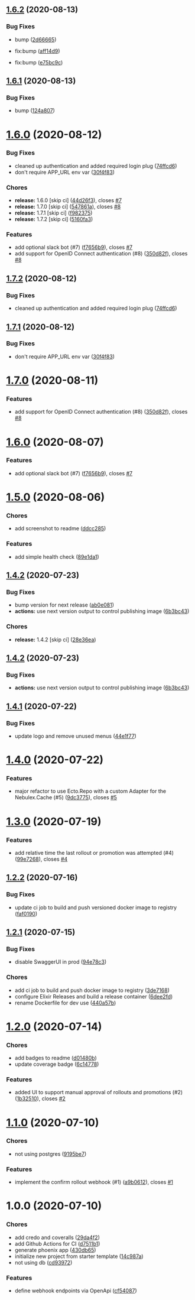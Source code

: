 ## [1.6.2](https://github.com/forest/birdcage/compare/v1.6.1...v1.6.2) (2020-08-13)


### Bug Fixes

* bump ([2d66665](https://github.com/forest/birdcage/commit/2d666655c4fd9b68a86548c33ec2b70c5dd132cf))


* fix:bump ([aff14d9](https://github.com/forest/birdcage/commit/aff14d9882a1412ee50903aef66fc0b2f5eacbf1))
* fix:bump ([e75bc9c](https://github.com/forest/birdcage/commit/e75bc9ce61e7be8a99303d5899e52e1a3d49a771))

## [1.6.1](https://github.com/forest/birdcage/compare/v1.6.0...v1.6.1) (2020-08-13)


### Bug Fixes

* bump ([124a807](https://github.com/forest/birdcage/commit/124a8079761e7d21df7d99e82d2fb095f326994d))

# [1.6.0](https://github.com/forest/birdcage/compare/v1.5.0...v1.6.0) (2020-08-12)


### Bug Fixes

* cleaned up authentication and added required login plug ([74ffcd6](https://github.com/forest/birdcage/commit/74ffcd61937588d38e0fb542294ef0e59e583a92))
* don't require APP_URL env var ([30f4f83](https://github.com/forest/birdcage/commit/30f4f8323c7814577143328b4e430c7157a9f020))


### Chores

* **release:** 1.6.0 [skip ci] ([44d26f3](https://github.com/forest/birdcage/commit/44d26f3fdd9a10dd03804c994d4a1dfb8089f5ff)), closes [#7](https://github.com/forest/birdcage/issues/7)
* **release:** 1.7.0 [skip ci] ([547861a](https://github.com/forest/birdcage/commit/547861a788da35a4d09166fe748850afc3332059)), closes [#8](https://github.com/forest/birdcage/issues/8)
* **release:** 1.7.1 [skip ci] ([f982375](https://github.com/forest/birdcage/commit/f982375ed01fd2188efd3c7f0f978473f7cd13e5))
* **release:** 1.7.2 [skip ci] ([5160fa3](https://github.com/forest/birdcage/commit/5160fa330ee170576ec7a8c515c68b846936d504))


### Features

* add optional slack bot (#7) ([f7656b9](https://github.com/forest/birdcage/commit/f7656b9615fac5cb540dd27668017bd1ac7b137b)), closes [#7](https://github.com/forest/birdcage/issues/7)
* add support for OpenID Connect authentication (#8) ([350d82f](https://github.com/forest/birdcage/commit/350d82f12be48596572df3a59490d00172478519)), closes [#8](https://github.com/forest/birdcage/issues/8)

## [1.7.2](https://github.com/cognizant-softvision/birdcage/compare/v1.7.1...v1.7.2) (2020-08-12)


### Bug Fixes

* cleaned up authentication and added required login plug ([74ffcd6](https://github.com/cognizant-softvision/birdcage/commit/74ffcd61937588d38e0fb542294ef0e59e583a92))

## [1.7.1](https://github.com/cognizant-softvision/birdcage/compare/v1.7.0...v1.7.1) (2020-08-12)


### Bug Fixes

* don't require APP_URL env var ([30f4f83](https://github.com/cognizant-softvision/birdcage/commit/30f4f8323c7814577143328b4e430c7157a9f020))

# [1.7.0](https://github.com/cognizant-softvision/birdcage/compare/v1.6.0...v1.7.0) (2020-08-11)


### Features

* add support for OpenID Connect authentication (#8) ([350d82f](https://github.com/cognizant-softvision/birdcage/commit/350d82f12be48596572df3a59490d00172478519)), closes [#8](https://github.com/cognizant-softvision/birdcage/issues/8)

# [1.6.0](https://github.com/cognizant-softvision/birdcage/compare/v1.5.0...v1.6.0) (2020-08-07)


### Features

* add optional slack bot (#7) ([f7656b9](https://github.com/cognizant-softvision/birdcage/commit/f7656b9615fac5cb540dd27668017bd1ac7b137b)), closes [#7](https://github.com/cognizant-softvision/birdcage/issues/7)

# [1.5.0](https://github.com/cognizant-softvision/birdcage/compare/v1.4.2...v1.5.0) (2020-08-06)


### Chores

* add screenshot to readme ([ddcc285](https://github.com/cognizant-softvision/birdcage/commit/ddcc285f222466b1046c1b83a44df1cbe11a46b5))


### Features

* add simple health check ([89e1da1](https://github.com/cognizant-softvision/birdcage/commit/89e1da13d7db7d63d3eb7fb0dd7547b9a4079f61))

## [1.4.2](https://github.com/cognizant-softvision/birdcage/compare/v1.4.1...v1.4.2) (2020-07-23)


### Bug Fixes

* bump version for next release ([ab0e081](https://github.com/cognizant-softvision/birdcage/commit/ab0e0817fe3cf357e6a4cf97fa981553814b9fe3))
* **actions:** use next version output to control publishing image ([6b3bc43](https://github.com/cognizant-softvision/birdcage/commit/6b3bc434894cc5665867f8e3a55d41ce64a365b5))


### Chores

* **release:** 1.4.2 [skip ci] ([28e36ea](https://github.com/cognizant-softvision/birdcage/commit/28e36ea317b8ecd2e857fbe65d6023fe14dc84af))

## [1.4.2](https://github.com/cognizant-softvision/birdcage/compare/v1.4.1...v1.4.2) (2020-07-23)


### Bug Fixes

* **actions:** use next version output to control publishing image ([6b3bc43](https://github.com/cognizant-softvision/birdcage/commit/6b3bc434894cc5665867f8e3a55d41ce64a365b5))

## [1.4.1](https://github.com/cognizant-softvision/birdcage/compare/v1.4.0...v1.4.1) (2020-07-22)


### Bug Fixes

* update logo and remove unused menus ([44e1f77](https://github.com/cognizant-softvision/birdcage/commit/44e1f775c60f89e51874ad5f07bb31985608f0fd))

# [1.4.0](https://github.com/cognizant-softvision/birdcage/compare/v1.3.0...v1.4.0) (2020-07-22)


### Features

* major refactor to use Ecto.Repo with a custom Adapter for the Nebulex.Cache (#5) ([9dc3775](https://github.com/cognizant-softvision/birdcage/commit/9dc3775df888d331736ab10f8f7ea17462470ac1)), closes [#5](https://github.com/cognizant-softvision/birdcage/issues/5)

# [1.3.0](https://github.com/cognizant-softvision/birdcage/compare/v1.2.2...v1.3.0) (2020-07-19)


### Features

* add relative time the last rollout or promotion was attempted (#4) ([99e7268](https://github.com/cognizant-softvision/birdcage/commit/99e7268277b5b2b6c1be60ed60fe5d705d2c5f7b)), closes [#4](https://github.com/cognizant-softvision/birdcage/issues/4)

## [1.2.2](https://github.com/cognizant-softvision/birdcage/compare/v1.2.1...v1.2.2) (2020-07-16)


### Bug Fixes

* update ci job to build and push versioned docker image to registry ([faf0190](https://github.com/cognizant-softvision/birdcage/commit/faf0190fed27ccfaddbee6f7b64d6a2e12ed6a24))

## [1.2.1](https://github.com/cognizant-softvision/birdcage/compare/v1.2.0...v1.2.1) (2020-07-15)


### Bug Fixes

* disable SwaggerUI in prod ([94e78c3](https://github.com/cognizant-softvision/birdcage/commit/94e78c35fee32d171aff72f6642d53a817f66540))


### Chores

* add ci job to build and push docker image to registry ([3de7168](https://github.com/cognizant-softvision/birdcage/commit/3de7168f884cd940c1c01a707789e3ccb1afc49e))
* configure Elixir Releases and build a release container ([6dee2fd](https://github.com/cognizant-softvision/birdcage/commit/6dee2fda385b0d9141fcdcf05762260d2eedce1f))
* rename Dockerfile for dev use ([440a57b](https://github.com/cognizant-softvision/birdcage/commit/440a57b3756f655d5c4ffb986b35a276b2dcade7))

# [1.2.0](https://github.com/cognizant-softvision/birdcage/compare/v1.1.0...v1.2.0) (2020-07-14)


### Chores

* add badges to readme ([d01480b](https://github.com/cognizant-softvision/birdcage/commit/d01480bde993270247ed54f7ebdc2b1ee419a8f3))
* update coverage badge ([6c14778](https://github.com/cognizant-softvision/birdcage/commit/6c14778ae38a5735941ef062fe3d01f7a87efb6d))


### Features

* added UI to support manual approval of rollouts and promotions (#2) ([1b32510](https://github.com/cognizant-softvision/birdcage/commit/1b32510adc7873a1769974fe425aa76738e2ae91)), closes [#2](https://github.com/cognizant-softvision/birdcage/issues/2)

# [1.1.0](https://github.com/cognizant-softvision/birdcage/compare/v1.0.0...v1.1.0) (2020-07-10)


### Chores

* not using postgres ([9195be7](https://github.com/cognizant-softvision/birdcage/commit/9195be7046fd620781ec952944c01b7b5907230d))


### Features

* implement the confirm rollout webhook (#1) ([a9b0612](https://github.com/cognizant-softvision/birdcage/commit/a9b0612af841ed00ee8c8c84aaabfafc71d30394)), closes [#1](https://github.com/cognizant-softvision/birdcage/issues/1)

# 1.0.0 (2020-07-10)


### Chores

* add credo and coveralls ([29da4f2](https://github.com/cognizant-softvision/birdcage/commit/29da4f2963ecfec41de15437f46e874c7fd5fe99))
* add Github Actions for CI ([d7511b1](https://github.com/cognizant-softvision/birdcage/commit/d7511b1bb0eae6a64d94e2505835f1e6f893c82d))
* generate phoenix app ([430db65](https://github.com/cognizant-softvision/birdcage/commit/430db65b449b9009f5edb6bd4c55c34f191db646))
* initialize new project from starter template ([14c987a](https://github.com/cognizant-softvision/birdcage/commit/14c987aed4c09f2964225424dca0e404396518b4))
* not using db ([cd93972](https://github.com/cognizant-softvision/birdcage/commit/cd93972561d335c5acce4027c396224645a4e17c))


### Features

* define webhook endpoints via OpenApi ([cf54087](https://github.com/cognizant-softvision/birdcage/commit/cf54087a261a90d28616468fdc968095bc5549f9))
